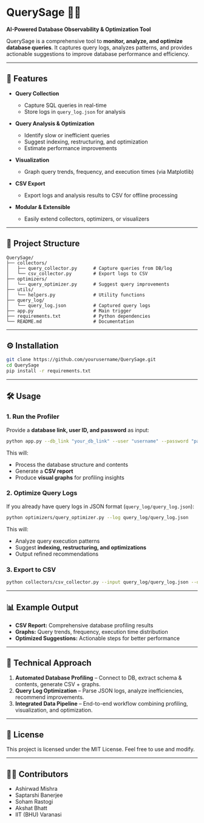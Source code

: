 # QuerySage 🧙‍♂️  
**AI-Powered Database Observability & Optimization Tool**

QuerySage is a comprehensive tool to **monitor, analyze, and optimize database queries**. It captures query logs, analyzes patterns, and provides actionable suggestions to improve database performance and efficiency.

---

## 🚀 Features

- **Query Collection**  
  - Capture SQL queries in real-time  
  - Store logs in `query_log.json` for analysis  

- **Query Analysis & Optimization**  
  - Identify slow or inefficient queries  
  - Suggest indexing, restructuring, and optimization  
  - Estimate performance improvements  

- **Visualization**  
  - Graph query trends, frequency, and execution times (via Matplotlib)  

- **CSV Export**  
  - Export logs and analysis results to CSV for offline processing  

- **Modular & Extensible**  
  - Easily extend collectors, optimizers, or visualizers  

---

## 📂 Project Structure

```
QuerySage/
├── collectors/
│   ├── query_collector.py      # Capture queries from DB/log
│   └── csv_collector.py        # Export logs to CSV
├── optimizers/
│   └── query_optimizer.py      # Suggest query improvements
├── utils/
│   └── helpers.py              # Utility functions
├── query_log/
│   └── query_log.json          # Captured query logs
├── app.py                      # Main trigger
├── requirements.txt            # Python dependencies
└── README.md                   # Documentation
```

---

## ⚙️ Installation

```bash
git clone https://github.com/yourusername/QuerySage.git
cd QuerySage
pip install -r requirements.txt
```

---

## 🛠️ Usage

### 1. Run the Profiler
Provide a **database link, user ID, and password** as input:

```bash
python app.py --db_link "your_db_link" --user "username" --password "password"
```

This will:
- Process the database structure and contents  
- Generate a **CSV report**  
- Produce **visual graphs** for profiling insights  

### 2. Optimize Query Logs
If you already have query logs in JSON format (`query_log/query_log.json`):

```bash
python optimizers/query_optimizer.py --log query_log/query_log.json
```

This will:
- Analyze query execution patterns  
- Suggest **indexing, restructuring, and optimizations**  
- Output refined recommendations  

### 3. Export to CSV

```bash
python collectors/csv_collector.py --input query_log/query_log.json --output output/formatted_db.csv
```

---

## 📊 Example Output
- **CSV Report:** Comprehensive database profiling results  
- **Graphs:** Query trends, frequency, execution time distribution  
- **Optimized Suggestions:** Actionable steps for better performance  

---

## 🔧 Technical Approach
1. **Automated Database Profiling** – Connect to DB, extract schema & contents, generate CSV + graphs.  
2. **Query Log Optimization** – Parse JSON logs, analyze inefficiencies, recommend improvements.  
3. **Integrated Data Pipeline** – End-to-end workflow combining profiling, visualization, and optimization.  

---

## 📌 License
This project is licensed under the MIT License. Feel free to use and modify.

---

## 👨‍💻 Contributors
- Ashirwad Mishra
- Saptarshi Banerjee
- Soham Rastogi
- Akshat Bhatt
- IIT (BHU) Varanasi  
